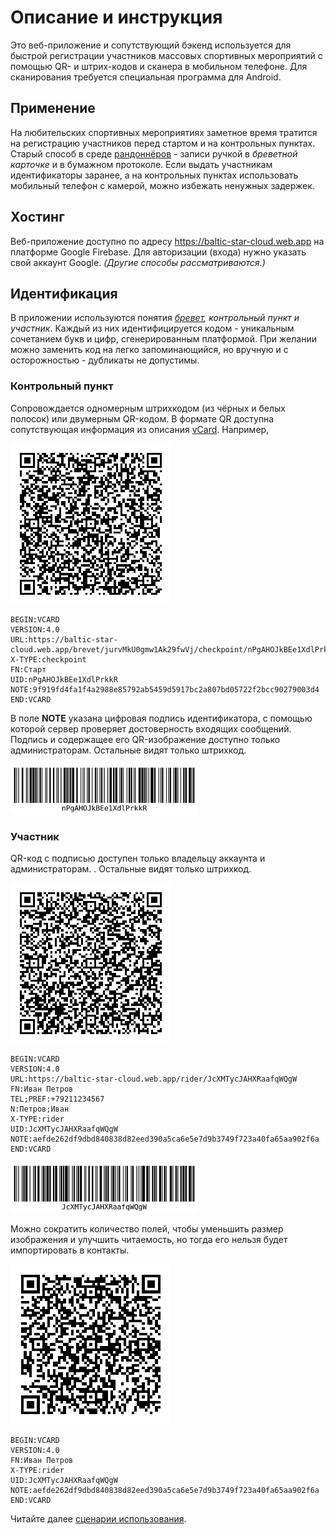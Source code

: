 # Описание и инструкция
Это веб-приложение и сопутствующий бэкенд используется для быстрой регистрации участников массовых спортивных мероприятий с помощью QR- и штрих-кодов и сканера в мобильном телефоне. Для сканирования требуется специальная программа для Android.

## Применение
На любительских спортивных мероприятиях заметное время тратится на регистрацию участников перед стартом и на контрольных пунктах. Старый способ в среде [рандоннёров](https://ru.wikipedia.org/wiki/Рандоннёр) - записи ручкой в _бреветной карточке_ и в бумажном протоколе. Если выдать участникам идентификаторы заранее, а на контрольных пунктах использовать мобильный телефон с камерой, можно избежать ненужных задержек.

## Хостинг
Веб-приложение доступно по адресу https://baltic-star-cloud.web.app на платформе Google Firebase. Для авторизации (входа) нужно указать свой аккаунт Google. _(Другие способы рассматриваются.)_

## Идентификация
В приложении используются понятия _[бревет](https://ru.wikipedia.org/wiki/Рандоннёр), контрольный пункт и участник_. Каждый из них идентифицируется кодом - уникальным сочетанием букв и цифр, сгенерированным платформой. При желании можно заменить код на легко запоминающийся, но вручную и с осторожностью - дубликаты не допустимы.

### Контрольный пункт
Сопровождается одномерным штрихкодом (из чёрных и белых полосок) или двумерным QR-кодом. В формате QR доступна сопутствующая информация из описания [vCard](https://ru.wikipedia.org/wiki/VCard). Например,

![QR Старт](test-start-qr.png "QR Старт")

    BEGIN:VCARD
    VERSION:4.0
    URL:https://baltic-star-cloud.web.app/brevet/jurvMkU0gmw1Ak29fwVj/checkpoint/nPgAHOJkBEe1XdlPrkkR
    X-TYPE:checkpoint
    FN:Старт
    UID:nPgAHOJkBEe1XdlPrkkR
    NOTE:9f919fd4fa1f4a2988e85792ab5459d5917bc2a807bd05722f2bcc90279003d4
    END:VCARD

В поле **NOTE** указана цифровая подпись идентификатора, с помощью которой сервер проверяет достоверность входящих сообщений. Подпись и содержащее его QR-изображение доступно только администраторам. Остальные видят только штрихкод.

<img src="test-start-bar.svg" alt="Штрихкод Старт" title="Штрихкод Старт" width="300px">

### Участник
QR-код с подписью доступен только владельцу аккаунта и администраторам. . Остальные видят только штрихкод.

![Иван Петров](test-petrov-qr.png "Иван Петров")

    BEGIN:VCARD
    VERSION:4.0
    URL:https://baltic-star-cloud.web.app/rider/JcXMTycJAHXRaafqWQgW
    FN:Иван Петров
    TEL;PREF:+79211234567
    N:Петров;Иван
    X-TYPE:rider
    UID:JcXMTycJAHXRaafqWQgW
    NOTE:aefde262df9dbd840838d82eed390a5ca6e5e7d9b3749f723a40fa65aa902f6a
    END:VCARD

<img src="test-petrov-bar.svg" alt="Иван Петров" title="Иван Петров" width="300px">

Можно сократить количество полей, чтобы уменьшить размер изображения и улучшить читаемость, но тогда его нельзя будет импортировать в контакты.

![Иван Петров краткий вариант](test-petrov-qr-short.png "Иван Петров краткий вариант")

    BEGIN:VCARD
    VERSION:4.0
    FN:Иван Петров
    X-TYPE:rider
    UID:JcXMTycJAHXRaafqWQgW
    NOTE:aefde262df9dbd840838d82eed390a5ca6e5e7d9b3749f723a40fa65aa902f6a
    END:VCARD

Читайте далее [сценарии использования](usage.md).
